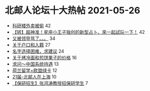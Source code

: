 # 北邮人论坛十大热帖 2021-05-26

- [科研楼外卖被偷](https://bbs.byr.cn/article/Talking/6276026) 42
- [【转】超神准！星座小王子独创的新型占卜、來一起試玩一下！](https://bbs.byr.cn/article/Constellations/326533) 42
- [又被领导骂了。。。](https://bbs.byr.cn/article/WorkLife/1168190) 34
- [关于户口和入籍](https://bbs.byr.cn/article/Friends/1994436) 27
- [名字选择困难，求建议](https://bbs.byr.cn/article/Pet/155691) 24
- [关于烤冷面和煎饼果子的价格](https://bbs.byr.cn/article/Food/513292) 16
- [求问～中国系统待遇](https://bbs.byr.cn/article/Job/2134785) 13
- [荷兰留学+欧盟绿卡](https://bbs.byr.cn/article/GoAbroad/377100) 12
- [21届-北邮人在上海](https://bbs.byr.cn/article/Picture/3290303) 10
- [【保研招生】张鸿涛教授招保研学生](https://bbs.byr.cn/article/AimGraduate/1206903) 7



